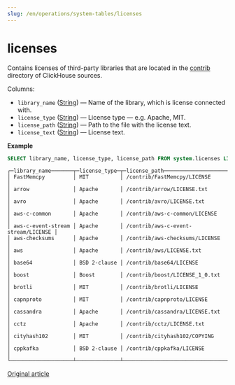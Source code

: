 ```yaml
---
slug: /en/operations/system-tables/licenses
---
```

# licenses 

Сontains licenses of third-party libraries that are located in the [contrib](https://github.com/ClickHouse/ClickHouse/tree/master/contrib) directory of ClickHouse sources.

Columns:

- `library_name` ([String](../../sql-reference/data-types/string.md)) — Name of the library, which is license connected with.
- `license_type` ([String](../../sql-reference/data-types/string.md)) — License type — e.g. Apache, MIT.
- `license_path` ([String](../../sql-reference/data-types/string.md)) — Path to the file with the license text.
- `license_text` ([String](../../sql-reference/data-types/string.md)) — License text.

**Example**

``` sql
SELECT library_name, license_type, license_path FROM system.licenses LIMIT 15
```

``` text
┌─library_name───────┬─license_type─┬─license_path────────────────────────┐
│ FastMemcpy         │ MIT          │ /contrib/FastMemcpy/LICENSE         │
│ arrow              │ Apache       │ /contrib/arrow/LICENSE.txt          │
│ avro               │ Apache       │ /contrib/avro/LICENSE.txt           │
│ aws-c-common       │ Apache       │ /contrib/aws-c-common/LICENSE       │
│ aws-c-event-stream │ Apache       │ /contrib/aws-c-event-stream/LICENSE │
│ aws-checksums      │ Apache       │ /contrib/aws-checksums/LICENSE      │
│ aws                │ Apache       │ /contrib/aws/LICENSE.txt            │
│ base64             │ BSD 2-clause │ /contrib/base64/LICENSE             │
│ boost              │ Boost        │ /contrib/boost/LICENSE_1_0.txt      │
│ brotli             │ MIT          │ /contrib/brotli/LICENSE             │
│ capnproto          │ MIT          │ /contrib/capnproto/LICENSE          │
│ cassandra          │ Apache       │ /contrib/cassandra/LICENSE.txt      │
│ cctz               │ Apache       │ /contrib/cctz/LICENSE.txt           │
│ cityhash102        │ MIT          │ /contrib/cityhash102/COPYING        │
│ cppkafka           │ BSD 2-clause │ /contrib/cppkafka/LICENSE           │
└────────────────────┴──────────────┴─────────────────────────────────────┘

```

[Original article](https://clickhouse.com/docs/en/operations/system-tables/licenses) <!--hide-->
